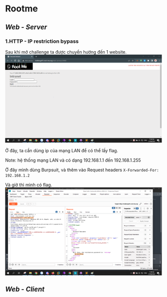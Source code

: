 # Rootme 

## ***Web - Server***

### 1.HTTP - IP restriction bypass

Sau khi mở challenge ta được chuyển hướng đến 1 website.
![1](./images/1.PNG)

Ở đây, ta cần dùng ip của mạng LAN để có thể lấy flag.

Note: hệ thống mạng LAN và có dạng 192.168.1.1 đến 192.168.1.255

Ở đây mình dùng Burpsuit, và thêm vào Request headers `X-Forwarded-For: 192.168.1.2`

Và giờ thì mình có flag.
![2](./images/2.PNG)

## ***Web - Client***